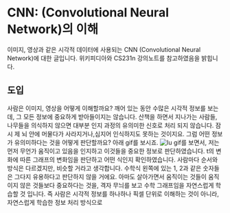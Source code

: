 # CNN: (Convolutional Neural Network)의 이해
이미지, 영상과 같은 시각적 데이터에 사용되는 CNN (Convolutional Neural Network)에 대한 글입니다. 위키피디아와 CS231n 강의노트를 참고하였음을 밝힙니다.
## 도입
사람은 이미지, 영상을 어떻게 이해할까요? 깨어 있는 동안 수많은 시각적 정보를 보는데, 그 모든 정보에 중요하게 받아들이지는 않습니다. 산책을 하면서 지나가는 사람들, 나무들을 의식하지 않으면 대부분 인지 과정의 유의미한 신호로 처리 되지 않습니다. 잠시 제 뇌 안에 머물다가 사라지거나,심지어 인식하지도 못하는 것이지요.
그럼 어떤 정보가 유의미하다는 것을 어떻게 판단할까요? 아래 gif를 보시죠.
![Iu](https://user-images.githubusercontent.com/11609881/111646763-45cb3b80-8845-11eb-8a03-35fb0b8e97c7.gif)
gif를 보면서, 저는 먼저 무언가 움직이고 있음을 인지하고 이것들을 중요한 정보로 판단하였습니다. t의 변화에 따른 그래프의 변화임을 판단하고 어떤 식인지 확인하였습니다. 사람마다 순서와 방식은 다르겠지만, 비슷할 거라고 생각합니다. 수학식 왼쪽에 있는 1, 2과 같은 숫자들은 그다지 유용하다고 판단하지 않을 거에요.
아마도 살아가면서 움직이는 것들이 움직이지 않은 것들보다 중요하다는 것을, 격자 무늬를 보고 수학 그래프임을 자연스럽게 학습할 것 입니다.
즉 사람은 시각적 정보를 하나하나 픽셀 단위로 이해하는 것이 아니라, 자연스럽게 학습한 정보 처리 방식으로 
<!--stackedit_data:
eyJoaXN0b3J5IjpbOTgxOTQ5NzIwLC0xMzQ4NzM3NjIwXX0=
-->